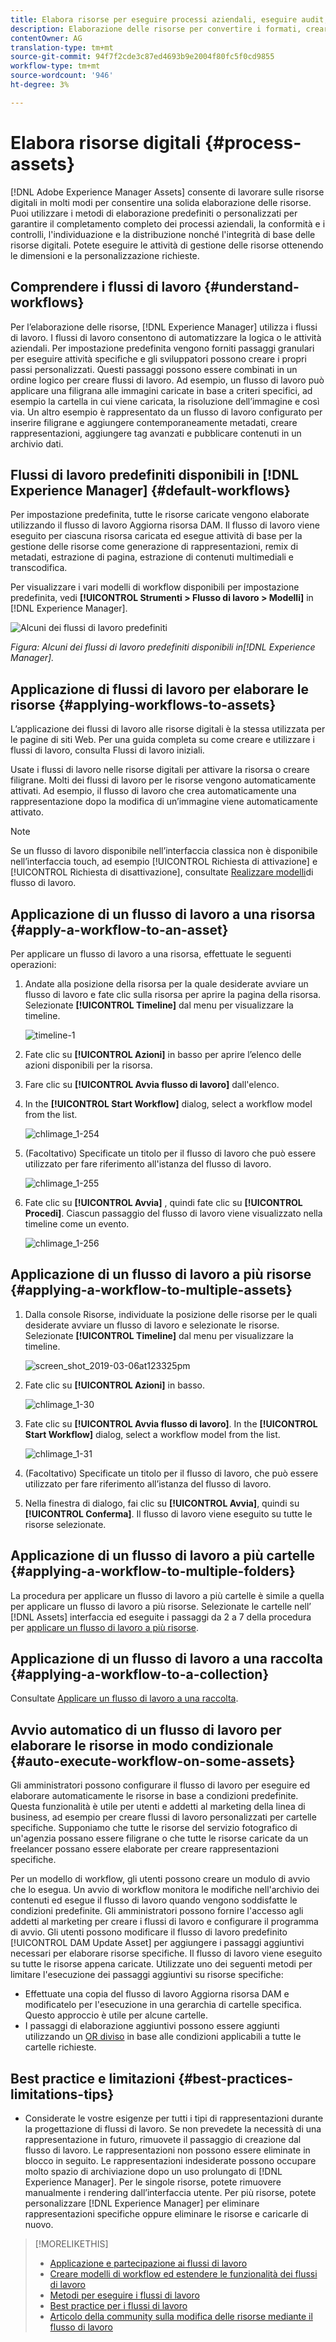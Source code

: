 ```yaml
---
title: Elabora risorse per eseguire processi aziendali, eseguire audit, ottenere conformità e mantenere l'integrità di base
description: Elaborazione delle risorse per convertire i formati, creare rappresentazioni, gestire le risorse, convalidare le risorse ed eseguire flussi di lavoro.
contentOwner: AG
translation-type: tm+mt
source-git-commit: 94f7f2cde3c87ed4693b9e2004f80fc5f0cd9855
workflow-type: tm+mt
source-wordcount: '946'
ht-degree: 3%

---
```



# Elabora risorse digitali {#process-assets}

[!DNL Adobe Experience Manager Assets] consente di lavorare sulle risorse digitali in molti modi per consentire una solida elaborazione delle risorse. Puoi utilizzare i metodi di elaborazione predefiniti o personalizzati per garantire il completamento completo dei processi aziendali, la conformità e i controlli, l&#39;individuazione e la distribuzione nonché l&#39;integrità di base delle risorse digitali. Potete eseguire le attività di gestione delle risorse ottenendo le dimensioni e la personalizzazione richieste.

## Comprendere i flussi di lavoro {#understand-workflows}

Per l’elaborazione delle risorse, [!DNL Experience Manager] utilizza i flussi di lavoro. I flussi di lavoro consentono di automatizzare la logica o le attività aziendali. Per impostazione predefinita vengono forniti passaggi granulari per eseguire attività specifiche e gli sviluppatori possono creare i propri passi personalizzati. Questi passaggi possono essere combinati in un ordine logico per creare flussi di lavoro. Ad esempio, un flusso di lavoro può applicare una filigrana alle immagini caricate in base a criteri specifici, ad esempio la cartella in cui viene caricata, la risoluzione dell’immagine e così via. Un altro esempio è rappresentato da un flusso di lavoro configurato per inserire filigrane e aggiungere contemporaneamente metadati, creare rappresentazioni, aggiungere tag avanzati e pubblicare contenuti in un archivio dati.

## Flussi di lavoro predefiniti disponibili in [!DNL Experience Manager] {#default-workflows}

Per impostazione predefinita, tutte le risorse caricate vengono elaborate utilizzando il flusso di lavoro Aggiorna risorsa  DAM. Il flusso di lavoro viene eseguito per ciascuna risorsa caricata ed esegue attività di base per la gestione delle risorse come generazione di rappresentazioni, remix di metadati, estrazione di pagina, estrazione di contenuti multimediali e transcodifica.

Per visualizzare i vari modelli di workflow disponibili per impostazione predefinita, vedi **[!UICONTROL Strumenti > Flusso di lavoro > Modelli]** in [!DNL Experience Manager].

![Alcuni dei flussi di lavoro predefiniti](assets/aem-default-workflows.png)

*Figura: Alcuni dei flussi di lavoro predefiniti disponibili in[!DNL Experience Manager].*

## Applicazione di flussi di lavoro per elaborare le risorse {#applying-workflows-to-assets}

L’applicazione dei flussi di lavoro alle risorse digitali è la stessa utilizzata per le pagine di siti Web. Per una guida completa su come creare e utilizzare i flussi di lavoro, consulta Flussi di lavoro [](/help/sites-authoring/workflows-participating.md)iniziali.

Usate i flussi di lavoro nelle risorse digitali per attivare la risorsa o creare filigrane. Molti dei flussi di lavoro per le risorse vengono automaticamente attivati. Ad esempio, il flusso di lavoro che crea automaticamente una rappresentazione dopo la modifica di un’immagine viene automaticamente attivato.

>[!NOTE]
>
>Se un flusso di lavoro disponibile nell’interfaccia classica non è disponibile nell’interfaccia touch, ad esempio [!UICONTROL Richiesta di attivazione] e [!UICONTROL Richiesta di disattivazione], consultate [Realizzare modelli](/help/sites-developing/workflows-models.md#classic2touchui)di flusso di lavoro.

## Applicazione di un flusso di lavoro a una risorsa {#apply-a-workflow-to-an-asset}

<!-- 
TBD: Add animated GIF for these steps instead of all these screenshots.
-->
Per applicare un flusso di lavoro a una risorsa, effettuate le seguenti operazioni:

1. Andate alla posizione della risorsa per la quale desiderate avviare un flusso di lavoro e fate clic sulla risorsa per aprire la pagina della risorsa. Selezionate **[!UICONTROL Timeline]** dal menu per visualizzare la timeline.

   ![timeline-1](assets/timeline.png)

1. Fate clic su **[!UICONTROL Azioni]** in basso per aprire l’elenco delle azioni disponibili per la risorsa.

1. Fare clic su **[!UICONTROL Avvia flusso di lavoro]** dall&#39;elenco.

1. In the **[!UICONTROL Start Workflow]** dialog, select a workflow model from the list.

   ![chlimage_1-254](assets/chlimage_1-50.png)

1. (Facoltativo) Specificate un titolo per il flusso di lavoro che può essere utilizzato per fare riferimento all&#39;istanza del flusso di lavoro.

   ![chlimage_1-255](assets/chlimage_1-51.png)

1. Fate clic su **[!UICONTROL Avvia]** , quindi fate clic su **[!UICONTROL Procedi]**. Ciascun passaggio del flusso di lavoro viene visualizzato nella timeline come un evento.

   ![chlimage_1-256](assets/chlimage_1-52.png)

## Applicazione di un flusso di lavoro a più risorse {#applying-a-workflow-to-multiple-assets}

1. Dalla console Risorse, individuate la posizione delle risorse per le quali desiderate avviare un flusso di lavoro e selezionate le risorse. Selezionate **[!UICONTROL Timeline]** dal menu per visualizzare la timeline.

   ![screen_shot_2019-03-06at123325pm](assets/chlimage_1-136.png)

1. Fate clic su **[!UICONTROL Azioni]** in basso.

   ![chlimage_1-30](assets/chlimage_1-137.png)

1. Fate clic su **[!UICONTROL Avvia flusso di lavoro]**. In the **[!UICONTROL Start Workflow]** dialog, select a workflow model from the list.

   ![chlimage_1-31](assets/chlimage_1-138.png)

1. (Facoltativo) Specificate un titolo per il flusso di lavoro, che può essere utilizzato per fare riferimento all’istanza del flusso di lavoro.
1. Nella finestra di dialogo, fai clic su **[!UICONTROL Avvia]**, quindi su **[!UICONTROL Conferma]**. Il flusso di lavoro viene eseguito su tutte le risorse selezionate.

## Applicazione di un flusso di lavoro a più cartelle {#applying-a-workflow-to-multiple-folders}

La procedura per applicare un flusso di lavoro a più cartelle è simile a quella per applicare un flusso di lavoro a più risorse. Selezionate le cartelle nell’ [!DNL Assets] interfaccia ed eseguite i passaggi da 2 a 7 della procedura per [applicare un flusso di lavoro a più risorse](/help/assets/assets-workflow.md#applying-a-workflow-to-multiple-assets).

## Applicazione di un flusso di lavoro a una raccolta {#applying-a-workflow-to-a-collection}

Consultate [Applicare un flusso di lavoro a una raccolta](/help/assets/managing-collections-touch-ui.md#running-a-workflow-on-a-collection).

## Avvio automatico di un flusso di lavoro per elaborare le risorse in modo condizionale {#auto-execute-workflow-on-some-assets}

Gli amministratori possono configurare il flusso di lavoro per eseguire ed elaborare automaticamente le risorse in base a condizioni predefinite. Questa funzionalità è utile per utenti e addetti al marketing della linea di business, ad esempio per creare flussi di lavoro personalizzati per cartelle specifiche. Supponiamo che tutte le risorse del servizio fotografico di un&#39;agenzia possano essere filigrane o che tutte le risorse caricate da un freelancer possano essere elaborate per creare rappresentazioni specifiche.

Per un modello di workflow, gli utenti possono creare un modulo di avvio che lo esegua. Un avvio di workflow monitora le modifiche nell&#39;archivio dei contenuti ed esegue il flusso di lavoro quando vengono soddisfatte le condizioni predefinite. Gli amministratori possono fornire l&#39;accesso agli addetti al marketing per creare i flussi di lavoro e configurare il programma di avvio. Gli utenti possono modificare il flusso di lavoro predefinito [!UICONTROL DAM Update Asset] per aggiungere i passaggi aggiuntivi necessari per elaborare risorse specifiche. Il flusso di lavoro viene eseguito su tutte le risorse appena caricate. Utilizzate uno dei seguenti metodi per limitare l&#39;esecuzione dei passaggi aggiuntivi su risorse specifiche:

* Effettuate una copia del flusso di lavoro Aggiorna risorsa  DAM e modificatelo per l&#39;esecuzione in una gerarchia di cartelle specifica. Questo approccio è utile per alcune cartelle.
* I passaggi di elaborazione aggiuntivi possono essere aggiunti utilizzando un [OR diviso](/help/sites-developing/workflows-step-ref.md#or-split) in base alle condizioni applicabili a tutte le cartelle richieste.

## Best practice e limitazioni {#best-practices-limitations-tips}

* Considerate le vostre esigenze per tutti i tipi di rappresentazioni durante la progettazione di flussi di lavoro. Se non prevedete la necessità di una rappresentazione in futuro, rimuovete il passaggio di creazione dal flusso di lavoro. Le rappresentazioni non possono essere eliminate in blocco in seguito. Le rappresentazioni indesiderate possono occupare molto spazio di archiviazione dopo un uso prolungato di [!DNL Experience Manager]. Per le singole risorse, potete rimuovere manualmente i rendering dall’interfaccia utente. Per più risorse, potete personalizzare [!DNL Experience Manager] per eliminare rappresentazioni specifiche oppure eliminare le risorse e caricarle di nuovo.

>[!MORELIKETHIS]
>
>* [Applicazione e partecipazione ai flussi di lavoro](/help/sites-authoring/workflows.md)
>* [Creare modelli di workflow ed estendere le funzionalità dei flussi di lavoro](/help/sites-developing/workflows.md)
>* [Metodi per eseguire i flussi di lavoro](/help/sites-administering/workflows-starting.md)
>* [Best practice per i flussi di lavoro](/help/sites-developing/workflows-best-practices.md)
>* [Articolo della community sulla modifica delle risorse mediante il flusso di lavoro](https://helpx.adobe.com/experience-manager/using/modify_asset_workflow.html)

